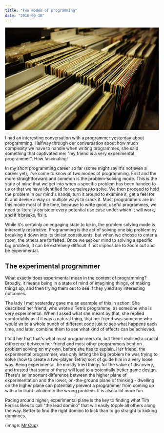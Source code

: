 ```yaml
---
title: "Two modes of programming"
date: "2016-09-10"
---
```


![rack of old vinyl records](images/records-rack-1024x680.jpeg)

I had an interesting conversation with a programmer yesterday about programming. Halfway through our conversation about how much complexity we have to handle when writing programmes, she said something that captivated me: "my friend is a very experimental programmer". How fascinating!

In my short programming career so far (some might say it's not even a career yet), I've come to know of two modes of programming. First and the more straightforward and common is the problem-solving mode. This is the state of mind that we get into when a specific problem has been handed to us or that we have identified for ourselves to solve. We then proceed to hold the problem in our mind's hands, turn it around to examine it, get a feel for it, and devise a way or multiple ways to crack it. Most programmers are in this mode most of the time, because to write good, useful programmes, we need to literally consider every potential use case under which it will work, and if it breaks, fix it.

While it's certainly an engaging state to be in, the problem solving mode is inherently restrictive. Programming is the act of solving one big problem by breaking it down into its tiniest constituents, but when we choose to enter a room, the others are forfeited. Once we set our mind to solving a specific big problem, it can be extremely difficult if not impossible to zoom out and be experimental.

## The experimental programmer

What exactly does experimental mean in the context of programming? Broadly, it means being in a state of mind of imagining things, of making things up, and then trying them out to see if they yield any interesting outcomes.

The lady I met yesterday gave me an example of this in action. She described her friend, who wrote a Tetris programme, as someone who is very experimental. When I asked what she meant by that, she replied comfortably as if it was a natural thing, that her friend was someone who would write a whole bunch of different code just to see what happens each time, and later, combine them to see what kind of effects can be achieved.

I told her that that's what most programmers do, but then I realised a crucial difference between her friend and most other programmers bent on problem solving on my own, before she has to explain. Her friend, the experimental programmer, was only letting the big problem he was trying to solve (how to create a two-player Tetris) sort of guide him in a very loose way. Being experimental, he mostly tried things for the value of discovery, and trusted that some of these will lead to a potentially better game design. There's an important difference between the higher plane of experimentation and the lower, on-the-ground plane of thinking - dwelling on the higher plane can potentially prevent a programmer from coming up with a brilliant solution to the wrong problem. It is also a lot more fun.

Pacing around higher, experimental plane is the key to finding what Tim Ferriss likes to call "the lead domino" that will easily topple all others along the way. Better to find the right domino to kick than to go straight to kicking dominoes.

(image: [Mr Cup](https://unsplash.com/@iammrcup))

